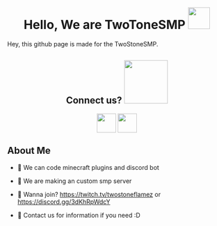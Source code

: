 <h1 align='center'> Hello, We are TwoToneSMP <img src = "https://raw.githubusercontent.com/MartinHeinz/MartinHeinz/master/wave.gif" width = 50px> </h1>
<p align='center'>


</p>
<div size='20px'>Hey, this github page is made for the TwoStoneSMP.</div>
<h2 align='center'> Connect us? <img src='https://raw.githubusercontent.com/ShahriarShafin/ShahriarShafin/main/Assets/handshake.gif' width="100px"> </h2>
<p align = 'center'>
<a href = 'https://discord.gg/3dKhRpWdcY'> <img width = '44px' align= 'center' src="https://raw.githubusercontent.com/rahulbanerjee26/githubAboutMeGenerator/main/icons/discord.svg"/></a> 
<a href = 'https://www.github.com/TwoStoneSMP'> <img width = '44px' align= 'center' src="https://raw.githubusercontent.com/rahulbanerjee26/githubAboutMeGenerator/main/icons/github.svg"/></a> 

</p>
</div>

</p>
<h2> About Me </h2>

- 🔭 We can code minecraft plugins and discord bot

- 🌱 We are making an custom smp server

- 👯 Wanna join? https://twitch.tv/twostoneflamez or https://discord.gg/3dKhRpWdcY

- 💬 Contact us for information if you need :D 
